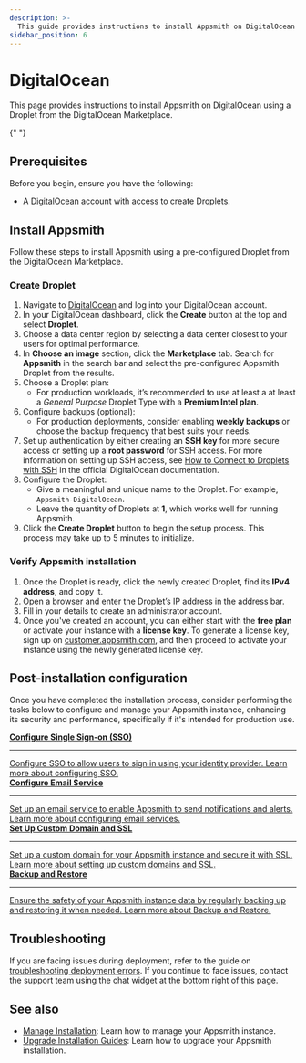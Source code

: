 ```yaml
---
description: >-
  This guide provides instructions to install Appsmith on DigitalOcean using a Marketplace Droplet.
sidebar_position: 6
---
```


# DigitalOcean

This page provides instructions to install Appsmith on DigitalOcean using a Droplet from the DigitalOcean Marketplace.

<VideoEmbed host="youtube" videoId="H4KDHWloSR4" title="How to install Appsmith on DigitalOcean" caption="How to install Appsmith on DigitalOcean" />{" "}

## Prerequisites

Before you begin, ensure you have the following:

* A [DigitalOcean](https://www.digitalocean.com/) account with access to create Droplets.

## Install Appsmith

Follow these steps to install Appsmith using a pre-configured Droplet from the DigitalOcean Marketplace.

### Create Droplet
1. Navigate to [DigitalOcean](https://cloud.digitalocean.com/login) and log into your DigitalOcean account.
2. In your DigitalOcean dashboard, click the **Create** button at the top and select **Droplet**.
3. Choose a data center region by selecting a data center closest to your users for optimal performance.
4. In **Choose an image** section, click the **Marketplace** tab. Search for **Appsmith** in the search bar and select the pre-configured Appsmith Droplet from the results.
5. Choose a Droplet plan:
   * For production workloads, it’s recommended to use at least a at least a *General Purpose* Droplet Type with a **Premium Intel plan**.
6. Configure backups (optional):
    * For production deployments, consider enabling **weekly backups** or choose the backup frequency that best suits your needs.
7. Set up authentication by either creating an **SSH key** for more secure access or setting up a **root password** for SSH access. For more information on setting up SSH access, see [How to Connect to Droplets with SSH](https://docs.digitalocean.com/products/droplets/how-to/connect-with-ssh/) in the official DigitalOcean documentation. 
8. Configure the Droplet:
    * Give a meaningful and unique name to the Droplet. For example, `Appsmith-DigitalOcean`.
    * Leave the quantity of Droplets at **1**, which works well for running Appsmith.
9. Click the **Create Droplet** button to begin the setup process. This process may take up to 5 minutes to initialize.

### Verify Appsmith installation
1. Once the Droplet is ready, click the newly created Droplet, find its **IPv4 address**, and copy it.
2. Open a browser and enter the Droplet’s IP address in the address bar.
3. Fill in your details to create an administrator account.
4. Once you've created an account, you can either start with the **free plan** or activate your instance with a **license key**. To generate a license key, sign up on [customer.appsmith.com](https://customer.appsmith.com), and then proceed to activate your instance using the newly generated license key.

## Post-installation configuration

Once you have completed the installation process, consider performing the tasks below to configure and manage your Appsmith instance, enhancing its security and performance, specifically if it's intended for production use.
<br/>
<div className="containerGridSampleApp">
  <a className="containerAnchor containerColumnSampleApp columnGrid column-one" href="/getting-started/setup/instance-configuration/authentication">
    <div className="containerHead">
      <div className="containerHeading">
        <strong>Configure Single Sign-on (SSO)</strong>
      </div>
    </div>
    <hr className="gradient-hr" />
    <div className="containerDescription">
      Configure SSO to allow users to sign in using your identity provider. Learn more about configuring SSO.
    </div>
  </a>

  <a className="containerAnchor containerColumnSampleApp columnGrid column-two" href="/getting-started/setup/instance-configuration/email">
    <div className="containerHead">
      <div className="containerHeading">
        <strong>Configure Email Service</strong>
      </div>
    </div>
    <hr className="gradient-hr" />
    <div className="containerDescription">
      Set up an email service to enable Appsmith to send notifications and alerts. Learn more about configuring email services.
    </div>
  </a>
</div>

<div className="containerGridSampleApp">
  <a className="containerAnchor containerColumnSampleApp columnGrid column-one" href="/getting-started/setup/instance-configuration/custom-domain">
    <div className="containerHead">
      <div className="containerHeading">
        <strong>Set Up Custom Domain and SSL</strong>
      </div>
    </div>
    <hr className="gradient-hr" />
    <div className="containerDescription">
      Set up a custom domain for your Appsmith instance and secure it with SSL. Learn more about setting up custom domains and SSL.
    </div>
  </a>

  <a className="containerAnchor containerColumnSampleApp columnGrid column-two" href="/getting-started/setup/instance-management/appsmithctl">
    <div className="containerHead">
      <div className="containerHeading">
        <strong>Backup and Restore</strong>
      </div>
    </div>
    <hr className="gradient-hr" />
    <div className="containerDescription">
      Ensure the safety of your Appsmith instance data by regularly backing up and restoring it when needed. Learn more about Backup and Restore.
    </div>
  </a>
</div>

## Troubleshooting

If you are facing issues during deployment, refer to the guide on [troubleshooting deployment errors](/help-and-support/troubleshooting-guide/deployment-errors). If you continue to face issues, contact the support team using the chat widget at the bottom right of this page.

## See also

- [Manage Installation](/getting-started/setup/instance-configuration): Learn how to manage your Appsmith instance.
- [Upgrade Installation Guides](/getting-started/setup/instance-management/): Learn how to upgrade your Appsmith installation.